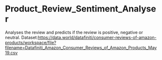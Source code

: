 # Product_Review_Sentiment_Analyser
Analyses the review and predicts if the review is positive, negative or neutral.
Dataset:https://data.world/datafiniti/consumer-reviews-of-amazon-products/workspace/file?filename=Datafiniti_Amazon_Consumer_Reviews_of_Amazon_Products_May19.csv
